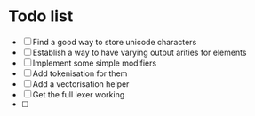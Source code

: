# Todo list

- [ ] Find a good way to store unicode characters
- [ ] Establish a way to have varying output arities for elements
- [ ] Implement some simple modifiers
- [ ] Add tokenisation for them
- [ ] Add a vectorisation helper
- [ ] Get the full lexer working
- [ ] 